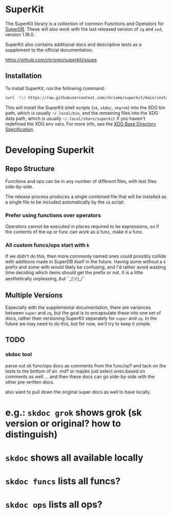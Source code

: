 # SuperKit

The SuperKit library is a collection of common Functions and Operators for
[SuperDB](https://superdb.org/). These will also work with the last released
version of `zq` and `zed`, version 1.18.0.
                            
SuperKit also contains additional docs and descriptive tests as a supplement to
the official documentation.

https://github.com/chrismo/superkit/issues

## Installation

To install SuperKit, run the following command:

```sh
curl -fsS https://raw.githubusercontent.com/chrismo/superkit/main/install.sh | bash
```

This will install the SuperKit shell scripts (`sk`, `skdoc`, `skgrok`) into the
XDG bin path, which is usually `~/.local/bin`, and the remaining files into the
XDG data path, which is usually `~/.local/share/superkit` if you haven't
redefined the XDG env vars. For more info, see the [XDG Base Directory
Specification](https://specifications.freedesktop.org/basedir-spec/basedir-spec-latest.html).

# Developing Superkit
   
## Repo Structure

Functions and ops can be in any number of different files, with test files
side-by-side.

The release process produces a single combined file that will be installed as a
single file to be included automatically by the `sk` script.
              
### Prefer using functions over operators

Operators cannot be executed in places required to be expressions, so if the
contents of the op or func can work as a func, make it a func.

### All custom funcs/ops start with `k`

If we didn't do this, then more commonly named ones could possibly collide with
additions made in SuperDB itself in the future. Having some without a `k` prefix
and some with would likely be confusing, and I'd rather avoid wasting time
deciding which items should get the prefix or not. It is a little aesthetically
unpleasing, but ¯\_(ツ)\_/¯

## Multiple Versions

Especially with the supplemental documentation, there are variances between
`super` and `zq`, but the goal is to encapsulate these into one set of docs,
rather than versioning SuperKit separately for `super` and `zq`. In the future
we may need to do this, but for now, we'll try to keep it simple.

## TODO

[//]: # (TODO: docs for each func/op in superkit - how to write, how to read?)
                   
### skdoc tool

parse out sk func/ops docs as comments from the func/op? and tack on the tests
to the bottom of an .md? or maybe just select ones based on comments as well ...
and then these docs can go side-by-side with the other pre-written docs.

also want to pull down the original super docs as well to have locally.

# e.g.: `skdoc grok` shows grok (sk version or original? how to distinguish)
#       `skdoc` shows all available locally
#       `skdoc funcs` lists all funcs?
#       `skdoc ops` lists all ops?
